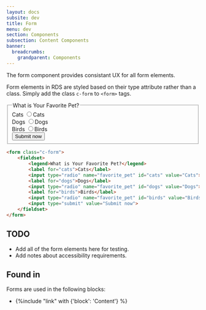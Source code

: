 ```yaml
---
layout: docs
subsite: dev
title: Form
menu: dev
section: Components
subsection: Content Components
banner:
  breadcrumbs:
    grandparent: Components
---
```

The form component provides consistant UX for all form elements.

Form elements in RDS are styled based on their type attribute rather than a class. Simply add the class `c-form` to `<form>` tags.

<form class="c-form">
    <fieldset>
        <legend>What is Your Favorite Pet?</legend>
        <label for="cats">Cats</label>
        <input type="radio" name="favorite_pet" id="cats" value="Cats">Cats<br>
        <label for="dogs">Dogs</label>
        <input type="radio" name="favorite_pet" id="dogs" value="Dogs">Dogs<br>
        <label for="birds">Birds</label>
        <input type="radio" name="favorite_pet" id="birds" value="Birds">Birds<br>
        <input type="submit" value="Submit now">
    </fieldset>
</form>

```html
<form class="c-form">
    <fieldset>
        <legend>What is Your Favorite Pet?</legend>
        <label for="cats">Cats</label>
        <input type="radio" name="favorite_pet" id="cats" value="Cats">Cats<br>
        <label for="dogs">Dogs</label>
        <input type="radio" name="favorite_pet" id="dogs" value="Dogs">Dogs<br>
        <label for="birds">Birds</label>
        <input type="radio" name="favorite_pet" id="birds" value="Birds">Birds<br>
        <input type="submit" value="Submit now">
    </fieldset>
</form>
```

## TODO

- Add all of the form elements here for testing.
- Add notes about accessibility requirements.

## Found in

Forms are used in the following blocks:

- {%include "link" with {'block': 'Content'} %}
